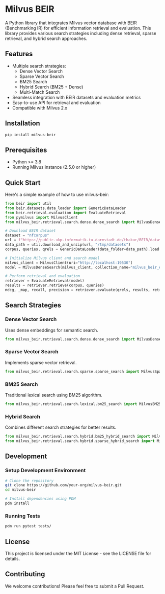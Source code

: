# Milvus BEIR

A Python library that integrates Milvus vector database with BEIR (Benchmarking IR) for efficient information retrieval and evaluation. This library provides various search strategies including dense retrieval, sparse retrieval, and hybrid search approaches.

## Features

- Multiple search strategies:
  - Dense Vector Search
  - Sparse Vector Search
  - BM25 Search
  - Hybrid Search (BM25 + Dense)
  - Multi-Match Search
- Seamless integration with BEIR datasets and evaluation metrics
- Easy-to-use API for retrieval and evaluation
- Compatible with Milvus 2.x

## Installation

```bash
pip install milvus-beir
```

## Prerequisites

- Python >= 3.8
- Running Milvus instance (2.5.0 or higher)

## Quick Start

Here's a simple example of how to use milvus-beir:

```python
from beir import util
from beir.datasets.data_loader import GenericDataLoader
from beir.retrieval.evaluation import EvaluateRetrieval
from pymilvus import MilvusClient
from milvus_beir.retrieval.search.dense.dense_search import MilvusDenseSearch

# Download BEIR dataset
dataset = "nfcorpus"
url = f"https://public.ukp.informatik.tu-darmstadt.de/thakur/BEIR/datasets/{dataset}.zip"
data_path = util.download_and_unzip(url, "/tmp/datasets")
corpus, queries, qrels = GenericDataLoader(data_folder=data_path).load(split="test")

# Initialize Milvus client and search model
milvus_client = MilvusClient(uri="http://localhost:19530")
model = MilvusDenseSearch(milvus_client, collection_name="milvus_beir_demo", nq=100, nb=1000)

# Perform retrieval and evaluation
retriever = EvaluateRetrieval(model)
results = retriever.retrieve(corpus, queries)
ndcg, _map, recall, precision = retriever.evaluate(qrels, results, retriever.k_values)
```

## Search Strategies

### Dense Vector Search
Uses dense embeddings for semantic search.
```python
from milvus_beir.retrieval.search.dense.dense_search import MilvusDenseSearch
```

### Sparse Vector Search
Implements sparse vector retrieval.
```python
from milvus_beir.retrieval.search.sparse.sparse_search import MilvusSparseSearch
```

### BM25 Search
Traditional lexical search using BM25 algorithm.
```python
from milvus_beir.retrieval.search.lexical.bm25_search import MilvusBM25Search
```

### Hybrid Search
Combines different search strategies for better results.
```python
from milvus_beir.retrieval.search.hybrid.bm25_hybrid_search import MilvusBM25DenseHybridSearch
from milvus_beir.retrieval.search.hybrid.sparse_hybrid_search import MilvusSparseDenseHybridSearch
```

## Development

### Setup Development Environment

```bash
# Clone the repository
git clone https://github.com/your-org/milvus-beir.git
cd milvus-beir

# Install dependencies using PDM
pdm install
```

### Running Tests

```bash
pdm run pytest tests/
```

## License

This project is licensed under the MIT License - see the LICENSE file for details.

## Contributing

We welcome contributions! Please feel free to submit a Pull Request.
